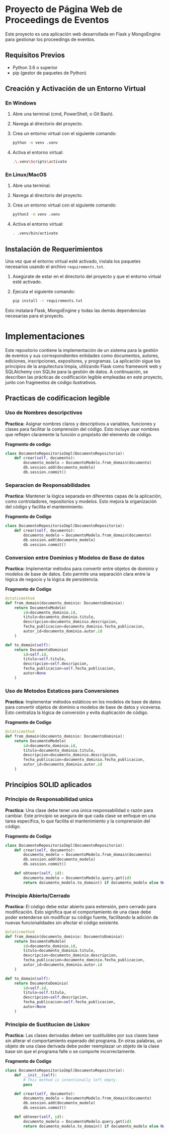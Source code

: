 # Proyecto de Página Web de Proceedings de Eventos

Este proyecto es una aplicación web desarrollada en Flask y MongoEngine para gestionar los proceedings de eventos.

## Requisitos Previos

- Python 3.6 o superior
- pip (gestor de paquetes de Python)

## Creación y Activación de un Entorno Virtual

### En Windows

1. Abre una terminal (cmd, PowerShell, o Git Bash).
2. Navega al directorio del proyecto.
3. Crea un entorno virtual con el siguiente comando:

    ```bash
    python -m venv .venv
    ```

4. Activa el entorno virtual:

    ```bash
    .\.venv\Scripts\activate
    ```

### En Linux/MacOS

1. Abre una terminal.
2. Navega al directorio del proyecto.
3. Crea un entorno virtual con el siguiente comando:

    ```bash
    python3 -m venv .venv
    ```

4. Activa el entorno virtual:

    ```bash
    . .venv/bin/activate
    ```

## Instalación de Requerimientos

Una vez que el entorno virtual esté activado, instala los paquetes necesarios usando el archivo `requirements.txt`.

1. Asegúrate de estar en el directorio del proyecto y que el entorno virtual esté activado.
2. Ejecuta el siguiente comando:

    ```bash
    pip install -r requirements.txt
    ```

Esto instalará Flask, MongoEngine y todas las demás dependencias necesarias para el proyecto.

# Implementaciones

Este repositorio contiene la implementación de un sistema para la gestión de eventos y sus correspondientes entidades como documentos, autores, ediciones, inscripciones, expositores, y programas. La aplicación sigue los principios de la arquitectura limpia, utilizando Flask como framework web y SQLAlchemy con SQLite para la gestión de datos. A continuación, se describen las prácticas de codificación legible empleadas en este proyecto, junto con fragmentos de código ilustrativos.

## Practicas de codificacion legible

### Uso de Nombres descripctivos

**Practica:** Asignar nombres claros y descriptivos a variables, funciones y clases para facilitar la comprensión del código. Esto incluye usar nombres que reflejen claramente la función o propósito del elemento de código.

**Fragmento de codigo**

```python
class DocumentoRepositorioImpl(DocumentoRepositorio):
    def crear(self, documento):
        documento_modelo = DocumentoModelo.from_domain(documento)
        db.session.add(documento_modelo)
        db.session.commit()

```

### Separacion de Responsabilidades

**Practica:** Mantener la lógica separada en diferentes capas de la aplicación, como controladores, repositorios y modelos. Esto mejora la organización del código y facilita el mantenimiento.

**Fragmento de Codigo**

```python
class DocumentoRepositorioImpl(DocumentoRepositorio):
    def crear(self, documento):
        documento_modelo = DocumentoModelo.from_domain(documento)
        db.session.add(documento_modelo)
        db.session.commit()
```

### Conversion entre Dominios y Modelos de Base de datos

**Practica:** Implementar métodos para convertir entre objetos de dominio y modelos de base de datos. Esto permite una separación clara entre la lógica de negocio y la lógica de persistencia.

**Fragmento de Codigo**

```python
@staticmethod
def from_domain(documento_dominio: DocumentoDominio):
    return DocumentoModelo(
        id=documento_dominio.id,
        titulo=documento_dominio.titulo,
        descripcion=documento_dominio.descripcion,
        fecha_publicacion=documento_dominio.fecha_publicacion,
        autor_id=documento_dominio.autor.id
    )

def to_domain(self):
    return DocumentoDominio(
        id=self.id,
        titulo=self.titulo,
        descripcion=self.descripcion,
        fecha_publicacion=self.fecha_publicacion,
        autor=None
    )
```

### Uso de Metodos Estaticos para Conversiones

**Practica:** Implementar métodos estáticos en los modelos de base de datos para convertir objetos de dominio a modelos de base de datos y viceversa. Esto centraliza la lógica de conversión y evita duplicación de código.

**Fragmento de Codigo**

```python
@staticmethod
def from_domain(documento_dominio: DocumentoDominio):
    return DocumentoModelo(
        id=documento_dominio.id,
        titulo=documento_dominio.titulo,
        descripcion=documento_dominio.descripcion,
        fecha_publicacion=documento_dominio.fecha_publicacion,
        autor_id=documento_dominio.autor.id
    )
```

## Principios SOLID aplicados

### Principio de Responsabilidad unica

**Practica:** Una clase debe tener una única responsabilidad o razón para cambiar. Este principio se asegura de que cada clase se enfoque en una tarea específica, lo que facilita el mantenimiento y la comprensión del código.

**Fragmento de Codigo** 

```python
class DocumentoRepositorioImpl(DocumentoRepositorio):
    def crear(self, documento):
        documento_modelo = DocumentoModelo.from_domain(documento)
        db.session.add(documento_modelo)
        db.session.commit()

    def obtener(self, id):
        documento_modelo = DocumentoModelo.query.get(id)
        return documento_modelo.to_domain() if documento_modelo else None
```

### Principio Abierto/Cerrado

**Practica:** El código debe estar abierto para extensión, pero cerrado para modificación. Esto significa que el comportamiento de una clase debe poder extenderse sin modificar su código fuente, facilitando la adición de nuevas funcionalidades sin afectar el código existente.

```python
@staticmethod
def from_domain(documento_dominio: DocumentoDominio):
    return DocumentoModelo(
        id=documento_dominio.id,
        titulo=documento_dominio.titulo,
        descripcion=documento_dominio.descripcion,
        fecha_publicacion=documento_dominio.fecha_publicacion,
        autor_id=documento_dominio.autor.id
    )

def to_domain(self):
    return DocumentoDominio(
        id=self.id,
        titulo=self.titulo,
        descripcion=self.descripcion,
        fecha_publicacion=self.fecha_publicacion,
        autor=None
    )
```

### Principio de Sustitucion de Liskov

**Practica:** Las clases derivadas deben ser sustituibles por sus clases base sin alterar el comportamiento esperado del programa. En otras palabras, un objeto de una clase derivada debe poder reemplazar un objeto de la clase base sin que el programa falle o se comporte incorrectamente.

**Fragmento de Codigo**

```python
class DocumentoRepositorioImpl(DocumentoRepositorio):
    def __init__(self):
        # This method is intentionally left empty.
        pass

    def crear(self, documento):
        documento_modelo = DocumentoModelo.from_domain(documento)
        db.session.add(documento_modelo)
        db.session.commit()

    def obtener(self, id):
        documento_modelo = DocumentoModelo.query.get(id)
        return documento_modelo.to_domain() if documento_modelo else None
```